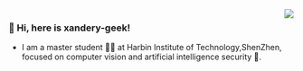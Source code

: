 
<img align="right" src="https://github-readme-stats.vercel.app/api?username=xandery-geek&show_icons=true&icon_color=805AD5&text_color=718096&bg_color=ffffff&hide_title=true&count_private=true" />

### 👋 Hi, here is xandery-geek!

- I am a master student 👨‍🎓 at Harbin Institute of Technology,ShenZhen, focused on computer vision and artificial intelligence security 🤖. 


<!---
xandery-geek/xandery-geek is a ✨ special ✨ repository because its `README.md` (this file) appears on your GitHub profile.
You can click the Preview link to take a look at your changes.
--->
